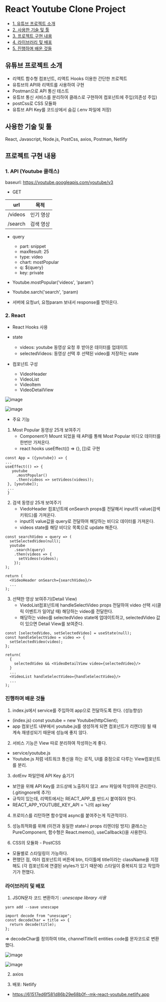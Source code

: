 # React Youtube Clone Project

* [1. 유튜브 프로젝트 소개](#list-1)
* [2. 사용한 기술 및 툴](#list-2)
* [3. 프로젝트 구현 내용](#list-3)
* [4. 라이브러리 및 배포](#list-4)
* [5. 진행하며 배운 것들](#list-5)

## 유튜브 프로젝트 소개 <a id="list-1"></a>
- 리액트 함수형 컴포넌트, 리액트 Hooks 이용한 간단한 프로젝트
- 유튜브의 API와 리액트를 사용하여 구현
- Postman으로 API 통신 테스트
- 유튜브 통신 서비스를 분리하여 클래스로 구현하여 컴포넌트에 주입(의존성 주입)
- postCss로 CSS 모듈화
- 유튜브 API Key를 코드상에서 숨김 (.env 파일에 저장)

## 사용한 기술 및 툴 <a id="list-2"></a>
React, Javascript, Node.js, PostCss, axios, Postman, Netlify

## 프로젝트 구현 내용 <a id="list-3"></a>

### 1. API (Youtube 클래스)

baseurl: https://youtube.googleapis.com/youtube/v3

- GET

| url   | 목적  |
| :----: | :----: |
| /videos | 인기 영상 |
| /search  | 검색 영상 |


- query
  - part: snippet
  - maxResult: 25
  - type: video
  - chart: mostPopular
  - q: ${query}
  - key: private


- Youtube.mostPopular('videos', 'param')
- Youtube.sarch('search', 'param) 
- 서버에 요청url, 요청param 보내서 response를 받아온다.

### 2. React

- React Hooks 사용

- state
  - videos: youtube 동영상 요청 후 받아온 데이터를 업데이트
  - selectedVideos: 동영상 선택 후 선택된 video를 저장하는 state

- 컴포넌트 구성
  - VideoHeader
  - VideoList
  - VideoItem
  - VideoDetailView
  
![image](https://user-images.githubusercontent.com/32028959/129474189-b33752d2-69e0-4d44-a3cf-ff709b53196f.png)

![image](https://user-images.githubusercontent.com/32028959/129478879-39db9025-36a9-4f07-a0eb-70fca1e48081.png)

- 주요 기능

1. Most Popular 동영상 25개 보여주기
   - Component가 Mount 되었을 때 API를 통해 Most Popular 비디오 데이터를 한번만 가져온다. 
   - react hooks useEffect(() => {}, [])로 구현
 
 ```
 const App = ({youtube}) => {
 ...
 useEffect(() => {
    youtube
      .mostPopular()
      .then(videos => setVideos(videos));
  }, [youtube]);
  ...
  }
  ```
  
2. 검색 동영상 25개 보여주기  
    - ViedoHeader 컴포넌트에 onSearch props를 전달해서 input의 value(검색키워드)를 가져온다.
    - input의 value값을 query로 전달하여 해당하는 비디오 데이터를 가져온다.
    - videos state를 해당 비디오 목록으로 update 해준다.

```
const searchVideo = query => (
  setSelectedVideo(null);
  youtube 
    .search(query)
    .then(videos => {
      setVideos(videos);
    });
);
  
return (
  <VideoHeader onSearch={searchVideo}/>
  ...
);

```

3. 선택한 영상 보여주기(Detail View)
    - ViedoList컴포넌트에 handleSelectVideo props 전달하여 video 선택 시(클릭 이벤트가 일어날 때) 해당하는 video를 전달한다.
    - 해당하는 video를 selectedVideo state에 업데이트하고, selectedVideo 값이 있으면 Detail View를 보여준다.

```
const [selectedVideo, setSelectedVideo] = useState(null);
const handleSelectVideo = video => {
  setSelectedVideo(video);
};
  
return(
  {
    selectedVideo && <VideoDetailView video={selectedVideo}/>
  }
  ...
  <VideoList handleSelectVideo={handleSelectVideo}/>
  ...
);
```
            

### 진행하며 배운 것들 <a id="list-5"></a>

1. index.js에서 service를 주입하여 app으로 전달하도록 한다. (성능향상)
- (index.js) const youtube = new Youtube(httpClient);
- app 컴포넌트 내부에서 youtube.js를 생성하게 되면 컴포넌트가 리렌더링 될 때 계속 재생성되기 때문에 성능에 좋지 않다.

2. 서비스 기능은 View 따로 분리하여 작성하는게 좋다.
- service/youtube.js 
- Youtube.js 처럼 네트워크 통신을 하는 로직, UI를 중점으로 다루는 View컴포넌트를 분리.

3. dotEnv 파일안에 API Key 숨기기
- 보안을 위해 API Key를 코드상에 노출하지 않고 .env 파일에 작성하여 관리한다. (.gitingnore에 추가)
- 규칙이 있는데, 리액트에서는 REACT_APP_를 반드시 붙여줘야 한다.
- REACT_APP_YOUTUBE_KEY_API = '나의 api key'

4. 프로미스를 리턴하면 함수앞에 async를 붙여주는게 직관적이다.

5. 성능최적화를 위해 (이전과 동일한 state나 props 리렌더링 방지) 클래스는 PureComponent, 함수형은 React.memo(), useCallback()을 사용한다.

6. CSS의 모듈화 - PostCSS
- 모듈별로 스타일링이 가능하다. 
- 편했던 점, 여러 컴포넌트의 버튼에 btn, 타이틀에 title이라는 className을 지정해도 (각 컴포넌트에 연결된 styles가 있기 때문에) 스타일이 중복되지 않고 작업하기가 편했다.


### 라이브러리 및 배포 <a id="list-4"></a>

1. JSON문자 코드 변환하기 : *unescape library 사용*

``` yarn add --save unescape ```

```
import decode from "unescape";
const decodeChar = title => {
  return decode(title);
};
```
=> decodeChar를 정의하여 title, channelTitle의 entities code를 문자코드로 변환했다.

![image](https://user-images.githubusercontent.com/32028959/129480879-2d741691-8d0c-4d60-b6c5-d677a8abc486.png)

![image](https://user-images.githubusercontent.com/32028959/129480881-76eaa658-4c12-4b63-83b7-b868152784ae.png)

2. axios 

3. 배포: Netlify
 - https://61517ed6f581d86b29e68b0f--mk-react-youtube.netlify.app
